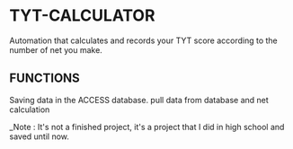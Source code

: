 # TYT-CALCULATOR
Automation that calculates and records your TYT score according to the number of net you make.

## FUNCTIONS
Saving data in the ACCESS database. pull data from database and net calculation


_Note : It's not a finished project, it's a project that I did in high school and saved until now.
